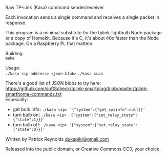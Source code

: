 Raw TP-Link (Kasa) command sender/receiver

Each invocation sends a single command and receives a single packet in response.

This program is a minimal substitute for the tplink-lightbulb Node package
or a copy of Homekit.  Because it's C, it's about 40x faster than the Node
package.  On a Raspberry Pi, that matters.

Building:  
  `make`

Usage:  
  `./kasa <ip-address> <json-blob>`
  `./kasa scan`

There's a good list of JSON blobs to try here:  
  https://github.com/softScheck/tplink-smartplug/blob/master/tplink-smarthome-commands.txt  
Especially: 
  - get bulb info: `./kasa <ip> '{"system":{"get_sysinfo":null}}'`
  - turn bulb on:  `./kasa <ip> '{"system":{"set_relay_state":{"state":1}}}'`
  - turn bulb off: `./kasa <ip> '{"system":{"set_relay_state":{"state":0}}}'`

Written by Patrick Reynolds <dukepiki@gmail.com>

Released into the public domain, or Creative Commons CC0, your choice.
